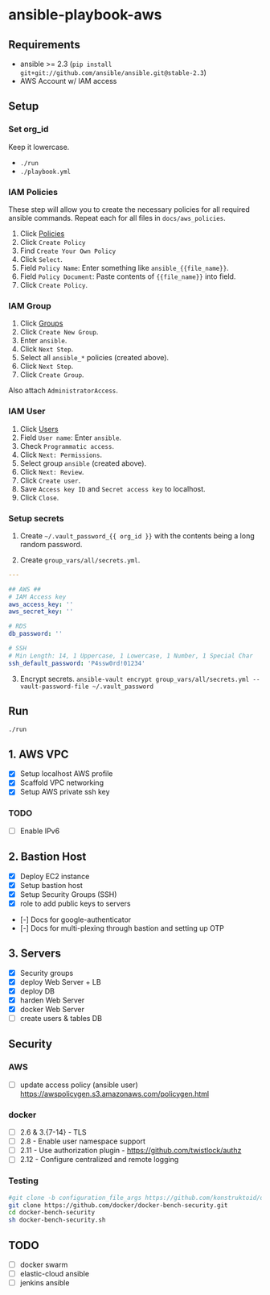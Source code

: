 # ansible-playbook-aws

## Requirements
- ansible >= 2.3 (`pip install git+git://github.com/ansible/ansible.git@stable-2.3`)
- AWS Account w/ IAM access

## Setup

### Set org_id
Keep it lowercase.
- `./run`
- `./playbook.yml`

### IAM Policies
These step will allow you to create the necessary policies for all required ansible commands.
Repeat each for all files in `docs/aws_policies`.

1. Click [Policies](https://console.aws.amazon.com/iam/home#/policies) 
1. Click `Create Policy` 
1. Find `Create Your Own Policy`
1. Click `Select`.
1. Field `Policy Name`: Enter something like `ansible_{{file_name}}`.
1. Field `Policy Document`: Paste contents of `{{file_name}}` into field.
1. Click `Create Policy`.

### IAM Group

1. Click [Groups](https://console.aws.amazon.com/iam/home#/groups) 
1. Click `Create New Group`.
1. Enter `ansible`.
1. Click `Next Step`.
1. Select all `ansible_*` policies (created above).
1. Click `Next Step`.
1. Click `Create Group`.

Also attach `AdministratorAccess`.

### IAM User

1. Click [Users](https://console.aws.amazon.com/iam/home#/users)
1. Field `User name`: Enter `ansible`.
1. Check `Programmatic access`.
1. Click `Next: Permissions`.
1. Select group `ansible` (created above).
1. Click `Next: Review`.
1. Click `Create user`.
1. Save `Access key ID` and `Secret access key` to localhost.
1. Click `Close`.

### Setup secrets
1. Create `~/.vault_password_{{ org_id }}` with the contents being a long random password.

2. Create `group_vars/all/secrets.yml`.

```yml
---

## AWS ##
# IAM Access key
aws_access_key: ''
aws_secret_key: ''

# RDS
db_password: ''

# SSH
# Min Length: 14, 1 Uppercase, 1 Lowercase, 1 Number, 1 Special Char
ssh_default_password: 'P4ssw0rd!01234'
```

3. Encrypt secrets. `ansible-vault encrypt group_vars/all/secrets.yml --vault-password-file ~/.vault_password`

## Run
`./run`

## 1. AWS VPC
- [x] Setup localhost AWS profile
- [x] Scaffold VPC networking
- [x] Setup AWS private ssh key

### TODO
- [ ] Enable IPv6

## 2. Bastion Host
- [x] Deploy EC2 instance
- [x] Setup bastion host
- [x] Setup Security Groups (SSH)
- [x] role to add public keys to servers
- [-] Docs for google-authenticator
- [-] Docs for multi-plexing through bastion and setting up OTP

## 3. Servers
- [x] Security groups
- [x] deploy Web Server + LB
- [x] deploy DB
- [x] harden Web Server
- [x] docker Web Server
- [ ] create users & tables DB

## Security
### AWS
- [ ] update access policy (ansible user) https://awspolicygen.s3.amazonaws.com/policygen.html

### docker
- [ ] 2.6 & 3.{7-14} - TLS
- [ ] 2.8  - Enable user namespace support
- [ ] 2.11 - Use authorization plugin - https://github.com/twistlock/authz
- [ ] 2.12 - Configure centralized and remote logging

### Testing
```bash
#git clone -b configuration_file_args https://github.com/konstruktoid/docker-bench-security.git
git clone https://github.com/docker/docker-bench-security.git
cd docker-bench-security
sh docker-bench-security.sh
```

## TODO
- [ ] docker swarm
- [ ] elastic-cloud ansible
- [ ] jenkins ansible